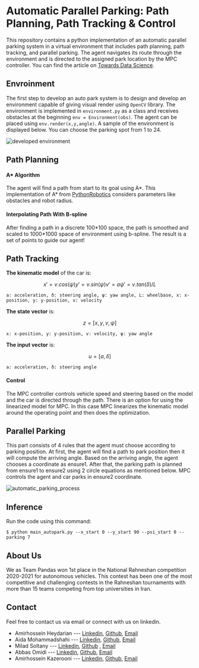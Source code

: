 # Automatic Parallel Parking: Path Planning, Path Tracking & Control

This repository contains a python implementation of an automatic parallel parking system in a virtual environment that includes path planning, path tracking, and parallel parking.
 The agent navigates its route through the environment and is directed to the assigned park location by the MPC controller. You can find the article on [Towards Data Science](https://towardsdatascience.com/automatic-parallel-parking-system-including-path-planning-path-tracking-and-parallel-parking-in-a-ece780b2e8e0).

## Envroinment
The first step to develop an auto park system is to design and develop an environment capable of giving visual render using ```OpenCV``` library.
The environment is implemented in ```environment.py``` as a class and receives obstacles at the beginning ```env = Environment(obs)```.
The agent can be placed using ```env.render(x,y,angle)```.
A sample of the environment is displayed below. You can choose the parking spot from 1 to 24.

![developed environment](https://user-images.githubusercontent.com/56114938/127310550-745d7123-f02f-48ae-96a7-9f82089b9fd9.JPG)

## Path Planning
#### A* Algorithm
The agent will find a path from start to its goal using A*. 
This implementation of A* from [PythonRobotics](https://pythonrobotics.readthedocs.io/en/latest/modules/path_planning.html) considers parameters like obstacles and robot radius.

#### Interpolating Path With B-spline
After finding a path in a discrete 100\*100 space, the path is smoothed and scaled to 1000\*1000 space of environment using b-spline.
The result is a set of points to guide our agent!

## Path Tracking
**The kinematic model** of the car is:
```math
x' = v . cos(ψ)
y' = v . sin(ψ)
v' = a
ψ' = v . tan(δ)/L
```
```a: acceleration, δ: steering angle, ψ: yaw angle, L: wheelbase, x: x-position, y: y-position, v: velocity```

**The state vector** is:
```math
z=[x,y,v,ψ]
```
```x: x-position, y: y-position, v: velocity, ψ: yaw angle```

**The input vector** is:
```math
u=[a,δ]
```
```a: acceleration, δ: steering angle```

#### Control
The MPC controller controls vehicle speed and steering based on the model and the car is directed through the path. There is an option for using the linearized model for MPC. In this case MPC linearizes the kinematic model around the operating point and then does the optimization.

## Parallel Parking
This part consists of 4 rules that the agent must choose according to parking position. 
At first, the agent will find a path to park position then it will compute the arriving angle. 
Based on the arriving angle, the agent chooses a coordinate as ensure1. 
After that, the parking path is planned from ensure1 to ensure2 using 2 circle equations as mentioned below. 
MPC controls the agent and car parks in ensure2 coordinate.

![automatic_parking_process](https://user-images.githubusercontent.com/56114938/128083454-60f8ba82-00a8-43a2-b8ad-8d4ad09cc762.gif)

## Inference
Run the code using this command:
```
$ python main_autopark.py --x_start 0 --y_start 90 --psi_start 0 --parking 7
```

## About Us
We as Team Pandas won 1st place in the National Rahneshan competition 2020-2021 for autonomous vehicles. This contest has been one of the most competitive and challenging contests in the Rahneshan tournaments with more than 15 teams competing from top universities in Iran.

## Contact
Feel free to contact us via email or connect with us on linkedin.

- Amirhossein Heydarian ---  [Linkedin](https://www.linkedin.com/in/amirhosseinh77/), [Github](https://github.com/amirhosseinh77), [Email](mailto:amirhossein4633@gmail.com )
- Aida Mohammadshahi ---  [Linkedin](https://www.linkedin.com/in/aida-mohammadshahi-9845861b3/), [Github](https://github.com/aidamohammadshahi), [Email](mailto:aidamoshahi@gmail.com)
- Milad Soltany --- [Linkedin](https://www.linkedin.com/in/milad-soltany/), [Github](https://github.com/miladsoltany) , [Email](mailto:soltany.m.99@gmail.com)
- Abbas Omidi --- [Linkedin](https://www.linkedin.com/in/abbasomidi77/), [Github](https://github.com/abbasomidi77), [Email](mailto:abbasomidi77@gmail.com)
- Amirhossein Kazerooni ---  [Linkedin](https://www.linkedin.com/in/amirhossein477/), [Github](https://github.com/amirhossein-kz), [Email](mailto:Amirhossein477@gmail.com )

